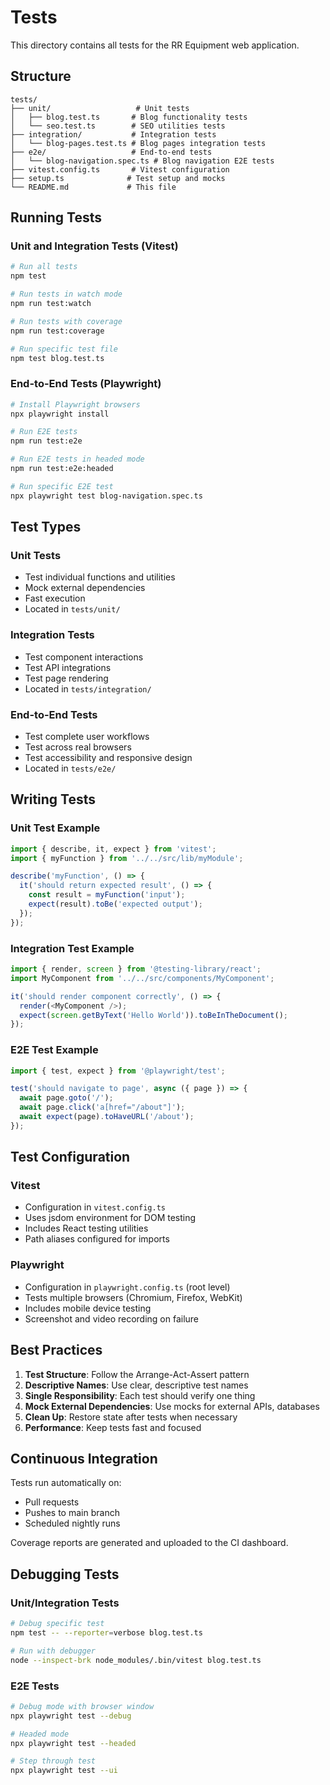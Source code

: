 # Tests

This directory contains all tests for the RR Equipment web application.

## Structure

```[plaintext]
tests/
├── unit/                   # Unit tests
│   ├── blog.test.ts       # Blog functionality tests
│   └── seo.test.ts        # SEO utilities tests
├── integration/           # Integration tests
│   └── blog-pages.test.ts # Blog pages integration tests
├── e2e/                   # End-to-end tests
│   └── blog-navigation.spec.ts # Blog navigation E2E tests
├── vitest.config.ts       # Vitest configuration
├── setup.ts              # Test setup and mocks
└── README.md             # This file
```

## Running Tests

### Unit and Integration Tests (Vitest)

```bash
# Run all tests
npm test

# Run tests in watch mode
npm run test:watch

# Run tests with coverage
npm run test:coverage

# Run specific test file
npm test blog.test.ts
```

### End-to-End Tests (Playwright)

```bash
# Install Playwright browsers
npx playwright install

# Run E2E tests
npm run test:e2e

# Run E2E tests in headed mode
npm run test:e2e:headed

# Run specific E2E test
npx playwright test blog-navigation.spec.ts
```

## Test Types

### Unit Tests

- Test individual functions and utilities
- Mock external dependencies
- Fast execution
- Located in `tests/unit/`

### Integration Tests

- Test component interactions
- Test API integrations
- Test page rendering
- Located in `tests/integration/`

### End-to-End Tests

- Test complete user workflows
- Test across real browsers
- Test accessibility and responsive design
- Located in `tests/e2e/`

## Writing Tests

### Unit Test Example

```typescript
import { describe, it, expect } from 'vitest';
import { myFunction } from '../../src/lib/myModule';

describe('myFunction', () => {
  it('should return expected result', () => {
    const result = myFunction('input');
    expect(result).toBe('expected output');
  });
});
```

### Integration Test Example

```typescript
import { render, screen } from '@testing-library/react';
import MyComponent from '../../src/components/MyComponent';

it('should render component correctly', () => {
  render(<MyComponent />);
  expect(screen.getByText('Hello World')).toBeInTheDocument();
});
```

### E2E Test Example

```typescript
import { test, expect } from '@playwright/test';

test('should navigate to page', async ({ page }) => {
  await page.goto('/');
  await page.click('a[href="/about"]');
  await expect(page).toHaveURL('/about');
});
```

## Test Configuration

### Vitest

- Configuration in `vitest.config.ts`
- Uses jsdom environment for DOM testing
- Includes React testing utilities
- Path aliases configured for imports

### Playwright

- Configuration in `playwright.config.ts` (root level)
- Tests multiple browsers (Chromium, Firefox, WebKit)
- Includes mobile device testing
- Screenshot and video recording on failure

## Best Practices

1. **Test Structure**: Follow the Arrange-Act-Assert pattern
2. **Descriptive Names**: Use clear, descriptive test names
3. **Single Responsibility**: Each test should verify one thing
4. **Mock External Dependencies**: Use mocks for external APIs, databases
5. **Clean Up**: Restore state after tests when necessary
6. **Performance**: Keep tests fast and focused

## Continuous Integration

Tests run automatically on:

- Pull requests
- Pushes to main branch
- Scheduled nightly runs

Coverage reports are generated and uploaded to the CI dashboard.

## Debugging Tests

### Unit/Integration Tests

```bash
# Debug specific test
npm test -- --reporter=verbose blog.test.ts

# Run with debugger
node --inspect-brk node_modules/.bin/vitest blog.test.ts
```

### E2E Tests

```bash
# Debug mode with browser window
npx playwright test --debug

# Headed mode
npx playwright test --headed

# Step through test
npx playwright test --ui
```
